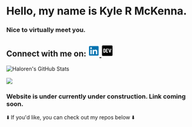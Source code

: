 <h1> Hello, my name is Kyle R McKenna. </h1>
<h3> Nice to virtually meet you.</h3>

<h2> Connect with me on:

<a href= "https://dev.to/haloren">  
    <img 
        src="https://github.com/Haloren/Haloren/blob/a66670d709aea1b7395573ee146976aa6e2f8e17/images/LinkedInLogo.png"
        width="30"
        height="30"
    />  
</a>

<a href= "https://www.linkedin.com/in/kyle-mckenna-98269a44/">  
    <img 
        src="https://github.com/Haloren/Haloren/blob/a66670d709aea1b7395573ee146976aa6e2f8e17/images/DEVLogo.png" 
        width="31"
        height="31"
    />  
</a>
</h2>

<p>
    <img 
        align="center"
        alt="Haloren's GitHub Stats"
        src="https://github-readme-stats.vercel.app/api?username=Haloren&show_icons=true"
    />
</p>

<p>
    <a href="https://github.com/Haloren/github-readme-stats">
    <img 
        align="center" 
        src="https://github-readme-stats.Haloren.vercel.app/api/top-langs/?username=Haloren&layout=compact&theme=radical" 
    />
    </a>
</p>

<h3>Website is under currently under construction. Link coming soon.
</h3>

<p>
⬇️ If you'd like, you can check out my repos below ⬇️  
</p>